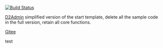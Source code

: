 [![Build Status](https://www.travis-ci.org/d2-projects/d2-admin-start-kit.svg?branch=master)](https://www.travis-ci.org/d2-projects/d2-admin-start-kit)

[D2Admin](https://github.com/d2-projects/d2-admin) simplified version of the start template, delete all the sample code in the full version, retain all core functions.

[Gitee](https://gitee.com/fairyever/d2-admin-start-kit)

test